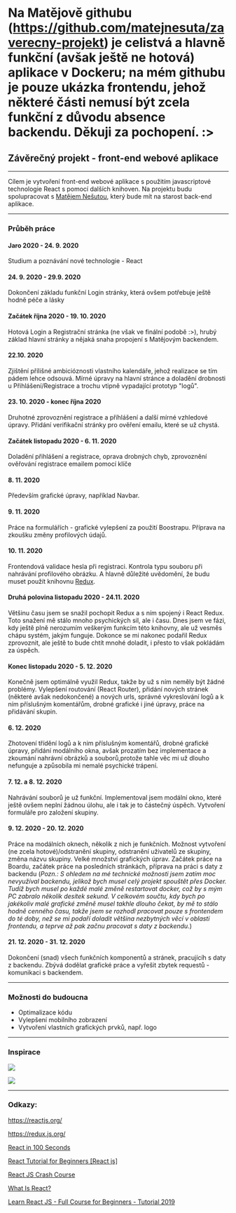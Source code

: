 <h1>Na Matějově githubu (<a href="github.com/matejnesuta/zaverecny-projekt"><b>https://github.com/matejnesuta/zaverecny-projekt</b></a>) je celistvá a hlavně funkční (avšak ještě ne hotová) aplikace v Dockeru; na mém githubu je pouze ukázka frontendu, jehož některé části nemusí být zcela funkční z důvodu absence backendu. Děkuji za pochopení. :></h1>
<h2>Závěrečný projekt - front-end webové aplikace</h2>
<hr>
<p>Cílem je vytvoření front-end webové aplikace s použitím javascriptové technologie React s pomocí dalších knihoven. Na projektu budu spolupracovat s <a href="https://github.com/matejnesuta">Matějem Nešutou</a>, který bude mít na starost back-end aplikace.</p>
<hr>
<h3>Průběh práce</h3>
<h4>Jaro 2020 - 24. 9. 2020</h4>
  <p>Studium a poznávání nové technologie - React</p>
<h4>24. 9. 2020 - 29.9. 2020</h4>
  <p>Dokončení základu funkční Login stránky, která ovšem potřebuje ještě hodně péče a lásky</p>
 <h4>Začátek října 2020 - 19. 10. 2020 </h4>
  <p>Hotová Login a Registrační stránka (ne však ve finální podobě :>), hrubý základ hlavní stránky a nějaká snaha propojení s Matějovým backendem.</p>
 <h4>22.10. 2020</h4>
  <p>Zjištění přílišné ambicióznosti vlastního kalendáře, jehož realizace se tím pádem lehce odsouvá. Mírné úpravy na hlavní stránce a doladění drobnosti u       Přihlášení/Registrace a trochu vtipně vypadající prototyp "logů".</p>
 <h4>23. 10. 2020 - konec října 2020</h4>
    <p>Druhotné zprovoznění registrace a příhlášení a další mírné vzhledové úpravy. Přidání verifikační stránky pro ověření emailu, které se už chystá.</p>
 <h4>Začátek listopadu 2020 - 6. 11. 2020</h4>
    <p>Doladění přihlášení a registrace, oprava drobných chyb, zprovoznění ověřování registrace emailem pomocí klíče</p>
 <h4>8. 11. 2020</h4>
   <p>Především grafické úpravy, například Navbar.</p>
 <h4>9. 11. 2020</h4>
   <p>Práce na formulářích - grafické vylepšení za použití Boostrapu. Příprava na zkoušku změny profilových údajů.</p>
 <h4>10. 11. 2020</h4>
  <p>Frontendová validace hesla při registraci. Kontrola typu souboru při nahrávání profilového obrázku. A hlavně důležité uvědomění, že budu muset použít knihovnu <a href="https://redux.js.org/">Redux</a>.</p>
  <h4>Druhá polovina listopadu 2020 - 24.11. 2020 </h4>
  <p>Většinu času jsem se snažil pochopit Redux a s ním spojený i React Redux. Toto snažení mě stálo mnoho psychických sil, ale i času. Dnes jsem ve fázi, kdy ještě plně nerozumím veškerým funkcím této knihovny, ale už vesměs chápu systém, jakým funguje. Dokonce se mi nakonec podařil Redux zprovoznit, ale ještě to bude chtít mnohé doladit, i přesto to však pokládám za úspěch.</p>
   <h4>Konec listopadu 2020 - 5. 12. 2020</h4>
  <p>Konečně jsem optimálně využil Redux, takže by už s ním neměly být žádné problémy. Vylepšení routování (React Router), přidání nových stránek (některé avšak nedokončené) a nových urls, správné vykreslování logů a k ním příslušným komentářům, drobné grafické i jiné úpravy, práce na přidávání skupin.</p>
  <h4>6. 12. 2020</h4>
  <p>Zhotovení třídění logů a k nim příslušným komentářů, drobné grafické úpravy, přidání modálního okna, avšak prozatím bez implementace a zkoumání nahrávní obrázků a souborů,protože tahle věc mi už dlouho nefunguje a způsobila mi nemalé psychické trápení.</p>
  <h4>7. 12. a 8. 12. 2020</h4>
  <p>Nahrávání souborů je už funkční. Implementoval jsem modální okno, které ještě ovšem neplní žádnou úlohu, ale i tak je to částečný úspěch. Vytvoření formuláře pro založení skupiny.</p>
  <h4>9. 12. 2020 - 20. 12. 2020</h4>
  <p>Práce na modálních oknech, několik z nich je funkčních. Možnost vytvoření (ne zcela hotové)/odstranění skupiny, odstranění uživatelů ze skupiny, změna názvu skupiny. Velké množství grafických úprav. Začátek práce na Boardu, začátek práce na posledních stránkách, příprava na práci s daty z backendu (<i>Pozn.: S ohledem na mé technické možnosti jsem zatím moc nevyužíval backendu, jelikož bych musel celý projekt spouštět přes Docker. Tudíž bych musel po každé malé změně restartovat docker, což by s mým PC zabralo několik desítek sekund. V celkovém součtu, kdy bych po jakékoliv malé grafické změně musel takhle dlouho čekat, by mě to stálo hodně cenného času, takže jsem se rozhodl pracovat pouze s frontendem do té doby, než se mi podaří doladit většina nezbytných věcí v oblasti frontendu, a teprve až pak začnu pracovat s daty z backendu.</i>)</p>
  <h4>21. 12. 2020 - 31. 12. 2020</h4>
  <p>Dokončení (snad) všech funkčních komponentů a stránek, pracujícíh s daty z backendu. Zbývá dodělat grafické práce a vyřešit zbytek requestů - komunikaci s backendem.</p>
<hr>
<h3>Možnosti do budoucna</h3>
<ul>
  <li>Optimalizace kódu</li>
  <li>Vylepšení mobilního zobrazení</li>
  <li>Vytvoření vlastních grafických prvků, např. logo</li>
</ul>
<hr>
<h3>Inspirace</h3>
<p><img src="https://1t1rycb9er64f1pgy2iuseow-wpengine.netdna-ssl.com/wp-content/uploads/2017/08/Task-board-1-900x499.png"></p>
<p><img src="https://cdn.discordapp.com/attachments/495633595713454105/707280017742364802/Marketing___MeisterTask_-_Google_Chrome_2019-01-24_09.png"></p>
<hr>
<h3>Odkazy:</h3>
<p><a href="https://reactjs.org/">https://reactjs.org/</a></p>
<p><a href="https://redux.js.org/">https://redux.js.org/</a></p>
<p><a href="https://www.youtube.com/watch?v=Tn6-PIqc4UM">React in 100 Seconds</a></p>
<p><a href="https://www.youtube.com/watch?v=Ke90Tje7VS0">React Tutorial for Beginners [React js]<a/></p>
<p><a href="https://www.youtube.com/watch?v=sBws8MSXN7A">React JS Crash Course</a></p>
<p><a href="https://www.youtube.com/watch?v=0KlRgFEEz0g">What Is React?</a></p>
<p><a href="https://www.youtube.com/watch?v=DLX62G4lc44">Learn React JS - Full Course for Beginners - Tutorial 2019</a></p>
